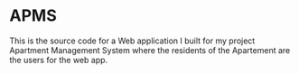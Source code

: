 # APMS

This is the source code for a Web application I built for my project Apartment Management System where the residents of the Apartement are the users for the web app.
